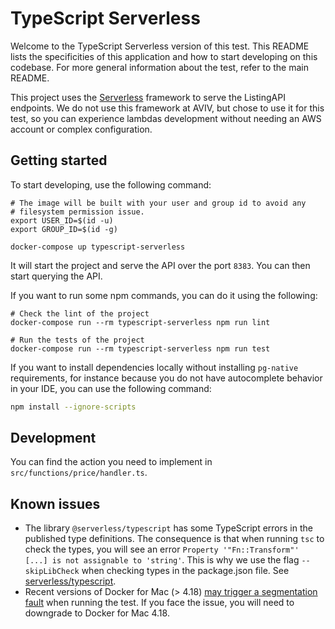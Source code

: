 # TypeScript Serverless

Welcome to the TypeScript Serverless version of this test. This README lists the specificities of this application
and how to start developing on this codebase. For more general information about the test, refer to the main README.

This project uses the [Serverless](https://www.serverless.com/) framework to serve the ListingAPI endpoints. We do not
use this framework at AVIV, but chose to use it for this test, so you can experience lambdas development without
needing an AWS account or complex configuration.

## Getting started

To start developing, use the following command:

```
# The image will be built with your user and group id to avoid any
# filesystem permission issue.
export USER_ID=$(id -u)
export GROUP_ID=$(id -g)

docker-compose up typescript-serverless
```

It will start the project and serve the API over the port `8383`. You can then start querying the API.

If you want to run some npm commands, you can do it using the following:

```
# Check the lint of the project
docker-compose run --rm typescript-serverless npm run lint

# Run the tests of the project
docker-compose run --rm typescript-serverless npm run test
```

If you want to install dependencies locally without installing `pg-native` requirements, for instance because you do not have
autocomplete behavior in your IDE, you can use the following command:

```sh
npm install --ignore-scripts
```

## Development

You can find the action you need to implement in `src/functions/price/handler.ts`.

## Known issues

- The library `@serverless/typescript` has some TypeScript errors in the published type definitions. The consequence
  is that when running `tsc` to check the types, you will see an error `Property '"Fn::Transform"' [...] is not assignable
to 'string'`. This is why we use the flag `--skipLibCheck` when checking types in the package.json file. See
  [serverless/typescript](https://github.com/serverless/typescript/issues/27).
- Recent versions of Docker for Mac (> 4.18) [may trigger a segmentation fault](https://github.com/docker/for-mac/issues/6824#issuecomment-1662351336)
  when running the test. If you face the issue, you will need to downgrade to Docker for Mac 4.18.
